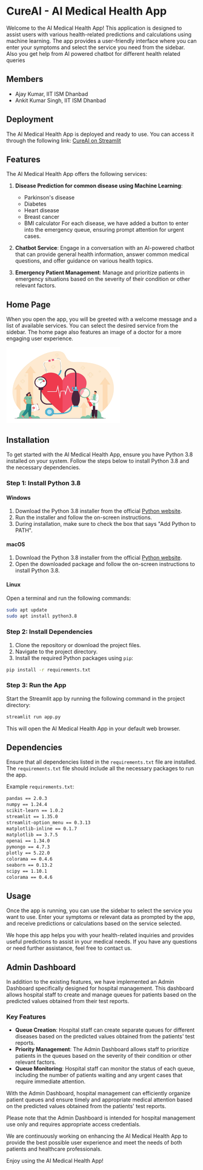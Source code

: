 # CureAI - AI Medical Health App 

Welcome to the AI Medical Health App! This application is designed to assist users with various health-related predictions and calculations using machine learning. The app provides a user-friendly interface where you can enter your symptoms and select the service you need from the sidebar. Also you get help from AI powered chatbot for different health related queries 



## Members
- Ajay Kumar, IIT ISM Dhanbad
- Ankit Kumar Singh, IIT ISM Dhanbad

## Deployment
The AI Medical Health App is deployed and ready to use. You can access it through the following link: [CureAI on Streamlit](https://ms-hackathon.streamlit.app)

## Features
The AI Medical Health App offers the following services:

1. **Disease Prediction for common disease using Machine Learning**: 
    - Parkinson's disease
    - Diabetes
    - Heart disease
    - Breast cancer
    - BMI calculator
  For each disease, we have added a button to enter into the emergency queue, ensuring prompt attention for urgent cases.

1. **Chatbot Service**: Engage in a conversation with an AI-powered chatbot that can provide general health information, answer common medical questions, and offer guidance on various health topics.

2. **Emergency Patient Management**: Manage and prioritize patients in emergency situations based on the severity of their condition or other relevant factors.


## Home Page
When you open the app, you will be greeted with a welcome message and a list of available services. You can select the desired service from the sidebar. The home page also features an image of a doctor for a more engaging user experience.

<img src="assets/doctor.png" alt="Doctor" width="300" height="200">

## Installation
To get started with the AI Medical Health App, ensure you have Python 3.8 installed on your system. Follow the steps below to install Python 3.8 and the necessary dependencies.

### Step 1: Install Python 3.8
#### Windows
1. Download the Python 3.8 installer from the official [Python website](https://www.python.org/downloads/release/python-380/).
2. Run the installer and follow the on-screen instructions.
3. During installation, make sure to check the box that says "Add Python to PATH".

#### macOS
1. Download the Python 3.8 installer from the official [Python website](https://www.python.org/downloads/release/python-380/).
2. Open the downloaded package and follow the on-screen instructions to install Python 3.8.

#### Linux
Open a terminal and run the following commands:
```bash
sudo apt update
sudo apt install python3.8
```

### Step 2: Install Dependencies
1. Clone the repository or download the project files.
2. Navigate to the project directory.
3. Install the required Python packages using `pip`:
```bash
pip install -r requirements.txt
```

### Step 3: Run the App
Start the Streamlit app by running the following command in the project directory:
```bash
streamlit run app.py
```
This will open the AI Medical Health App in your default web browser.

## Dependencies
Ensure that all dependencies listed in the `requirements.txt` file are installed. The `requirements.txt` file should include all the necessary packages to run the app.

Example `requirements.txt`:
```
pandas == 2.0.3
numpy == 1.24.4
scikit-learn == 1.0.2
streamlit == 1.35.0
streamlit-option_menu == 0.3.13
matplotlib-inline == 0.1.7
matplotlib == 3.7.5
openai == 1.34.0
pymongo == 4.7.3
plotly == 5.22.0
colorama == 0.4.6
seaborn == 0.13.2
scipy == 1.10.1
colorama == 0.4.6
```

## Usage

Once the app is running, you can use the sidebar to select the service you want to use. Enter your symptoms or relevant data as prompted by the app, and receive predictions or calculations based on the service selected.

We hope this app helps you with your health-related inquiries and provides useful predictions to assist in your medical needs. If you have any questions or need further assistance, feel free to contact us.


## Admin Dashboard
In addition to the existing features, we have implemented an Admin Dashboard specifically designed for hospital management. This dashboard allows hospital staff to create and manage queues for patients based on the predicted values obtained from their test reports.

### Key Features
- **Queue Creation**: Hospital staff can create separate queues for different diseases based on the predicted values obtained from the patients' test reports.
- **Priority Management**: The Admin Dashboard allows staff to prioritize patients in the queues based on the severity of their condition or other relevant factors.
- **Queue Monitoring**: Hospital staff can monitor the status of each queue, including the number of patients waiting and any urgent cases that require immediate attention.

With the Admin Dashboard, hospital management can efficiently organize patient queues and ensure timely and appropriate medical attention based on the predicted values obtained from the patients' test reports.

Please note that the Admin Dashboard is intended for hospital management use only and requires appropriate access credentials.

We are continuously working on enhancing the AI Medical Health App to provide the best possible user experience and meet the needs of both patients and healthcare professionals.

Enjoy using the AI Medical Health App!
